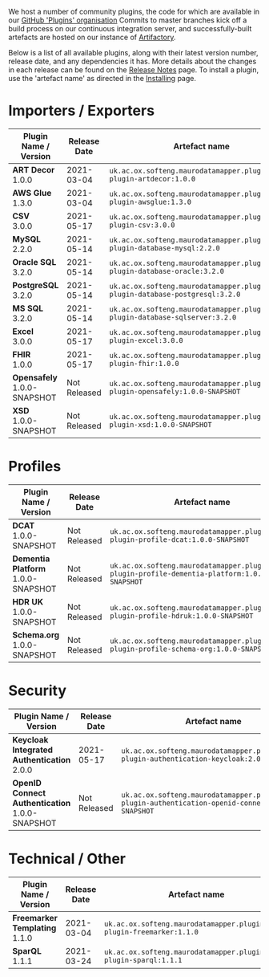 We host a number of community plugins, the code for which are available in
our [GitHub 'Plugins' organisation](https://github.com/MauroDataMapper-Plugins)
Commits to master branches kick off a build process on our continuous integration server, and successfully-built artefacts are hosted on our instance
of [Artifactory](https://jenkins.cs.ox.ac.uk/artifactory).

Below is a list of all available plugins, along with their latest version number, release date, and any dependencies it has. More details about the
changes in each release can be found on the [Release Notes](/about/release-notes) page. To install a plugin, use the 'artefact name' as directed in
the [Installing](../docker) page.

# Importers / Exporters

<table style="width: 100%;">
    <thead>
        <tr>
            <th style="width: 25%;"><b>Plugin Name / Version</b></th>
            <th style="width: 20%;"><b>Release Date</b></th>
            <th style="width: 25%;"><b>Artefact name</b></th>
            <th style="width: 30%;"><b>Dependencies</b></th>
        </tr>
    </thead>
    <tbody>
<tr>
            <td><b>ART Decor</b><br/>1.0.0</td>
            <td>2021-03-04</td>
            <td><code>uk.ac.ox.softeng.maurodatamapper.plugins:mdm-plugin-artdecor:1.0.0</code></td>
            <td>Core &gt;= 4.2.0</td>
        </tr>
<tr>
            <td><b>AWS Glue</b><br/>1.3.0</td>
            <td>2021-03-04</td>
            <td><code>uk.ac.ox.softeng.maurodatamapper.plugins:mdm-plugin-awsglue:1.3.0</code></td>
            <td>Core &gt;= 4.2.0</td>
        </tr>
<tr>
            <td><b>CSV</b><br/>3.0.0</td>
            <td>2021-05-17</td>
            <td><code>uk.ac.ox.softeng.maurodatamapper.plugins:mdm-plugin-csv:3.0.0</code></td>
            <td>Core &gt;= 4.5.0</td>
        </tr>
<tr>
            <td><b>MySQL</b><br/>2.2.0</td>
            <td>2021-05-14</td>
            <td><code>uk.ac.ox.softeng.maurodatamapper.plugins:mdm-plugin-database-mysql:2.2.0</code></td>
            <td>Core &gt;= 4.2.0</td>
        </tr>
<tr>
            <td><b>Oracle SQL</b><br/>3.2.0</td>
            <td>2021-05-14</td>
            <td><code>uk.ac.ox.softeng.maurodatamapper.plugins:mdm-plugin-database-oracle:3.2.0</code></td>
            <td>Core &gt;= 4.2.0</td>
        </tr>
<tr>
            <td><b>PostgreSQL</b><br/>3.2.0</td>
            <td>2021-05-14</td>
            <td><code>uk.ac.ox.softeng.maurodatamapper.plugins:mdm-plugin-database-postgresql:3.2.0</code></td>
            <td>Core &gt;= 4.2.0</td>
        </tr>
<tr>
            <td><b>MS SQL</b><br/>3.2.0</td>
            <td>2021-05-14</td>
            <td><code>uk.ac.ox.softeng.maurodatamapper.plugins:mdm-plugin-database-sqlserver:3.2.0</code></td>
            <td>Core &gt;= 4.2.0</td>
        </tr>
<tr>
            <td><b>Excel</b><br/>3.0.0</td>
            <td>2021-05-17</td>
            <td><code>uk.ac.ox.softeng.maurodatamapper.plugins:mdm-plugin-excel:3.0.0</code></td>
            <td>Core &gt;= 4.5.0</td>
        </tr>
<tr>
            <td><b>FHIR</b><br/>1.0.0</td>
            <td>2021-05-17</td>
            <td><code>uk.ac.ox.softeng.maurodatamapper.plugins:mdm-plugin-fhir:1.0.0</code></td>
            <td>Core &gt;= 4.5.0</td>
        </tr>
<tr>
            <td><b>Opensafely</b><br/>1.0.0-SNAPSHOT</td>
            <td>Not Released</td>
            <td><code>uk.ac.ox.softeng.maurodatamapper.plugins:mdm-plugin-opensafely:1.0.0-SNAPSHOT</code></td>
            <td>Core &gt;= 4.5.0</td>
        </tr>
<tr>
            <td><b>XSD</b><br/>1.0.0-SNAPSHOT</td>
            <td>Not Released</td>
            <td><code>uk.ac.ox.softeng.maurodatamapper.plugins:mdm-plugin-xsd:1.0.0-SNAPSHOT</code></td>
            <td>Core &gt;= 4.5.0</td>
        </tr>
</tbody>
</table>

# Profiles

<table style="width: 100%;">
    <thead>
        <tr>
            <th style="width: 25%;"><b>Plugin Name / Version</b></th>
            <th style="width: 20%;"><b>Release Date</b></th>
            <th style="width: 25%;"><b>Artefact name</b></th>
            <th style="width: 30%;"><b>Dependencies</b></th>
        </tr>
    </thead>
    <tbody>
<tr>
            <td><b>DCAT</b><br/>1.0.0-SNAPSHOT</td>
            <td>Not Released</td>
            <td><code>uk.ac.ox.softeng.maurodatamapper.plugins:mdm-plugin-profile-dcat:1.0.0-SNAPSHOT</code></td>
            <td>Core &gt;= 4.5.0</td>
        </tr>
<tr>
            <td><b>Dementia Platform</b><br/>1.0.0-SNAPSHOT</td>
            <td>Not Released</td>
            <td><code>uk.ac.ox.softeng.maurodatamapper.plugins:mdm-plugin-profile-dementia-platform:1.0.0-SNAPSHOT</code></td>
            <td>Core &gt;= 4.5.0</td>
        </tr>
<tr>
            <td><b>HDR UK</b><br/>1.0.0-SNAPSHOT</td>
            <td>Not Released</td>
            <td><code>uk.ac.ox.softeng.maurodatamapper.plugins:mdm-plugin-profile-hdruk:1.0.0-SNAPSHOT</code></td>
            <td>Core &gt;= 4.5.0</td>
        </tr>
<tr>
            <td><b>Schema.org</b><br/>1.0.0-SNAPSHOT</td>
            <td>Not Released</td>
            <td><code>uk.ac.ox.softeng.maurodatamapper.plugins:mdm-plugin-profile-schema-org:1.0.0-SNAPSHOT</code></td>
            <td>Core &gt;= 4.5.0</td>
        </tr>
</tbody>
</table>

# Security

<table style="width: 100%;">
    <thead>
        <tr>
            <th style="width: 25%;"><b>Plugin Name / Version</b></th>
            <th style="width: 20%;"><b>Release Date</b></th>
            <th style="width: 25%;"><b>Artefact name</b></th>
            <th style="width: 30%;"><b>Dependencies</b></th>
        </tr>
    </thead>
    <tbody>
<tr>
            <td><b>Keycloak Integrated Authentication</b><br/>2.0.0</td>
            <td>2021-05-17</td>
            <td><code>uk.ac.ox.softeng.maurodatamapper.plugins:mdm-plugin-authentication-keycloak:2.0.0</code></td>
            <td>Core &gt;= 4.5.0</td>
        </tr>
<tr>
            <td><b>OpenID Connect Authentication</b><br/>1.0.0-SNAPSHOT</td>
            <td>Not Released</td>
            <td><code>uk.ac.ox.softeng.maurodatamapper.plugins:mdm-plugin-authentication-openid-connect:1.0.0-SNAPSHOT</code></td>
            <td>Core &gt;= 4.5.0</td>
        </tr>
</tbody>
</table>

# Technical / Other

<table style="width: 100%;">
    <thead>
        <tr>
            <th style="width: 25%;"><b>Plugin Name / Version</b></th>
            <th style="width: 20%;"><b>Release Date</b></th>
            <th style="width: 25%;"><b>Artefact name</b></th>
            <th style="width: 30%;"><b>Dependencies</b></th>
        </tr>
    </thead>
    <tbody>
<tr>
            <td><b>Freemarker Templating</b><br/>1.1.0</td>
            <td>2021-03-04</td>
            <td><code>uk.ac.ox.softeng.maurodatamapper.plugins:mdm-plugin-freemarker:1.1.0</code></td>
            <td>Core &gt;= 4.2.0</td>
        </tr>
<tr>
            <td><b>SparQL</b><br/>1.1.1</td>
            <td>2021-03-24</td>
            <td><code>uk.ac.ox.softeng.maurodatamapper.plugins:mdm-plugin-sparql:1.1.1</code></td>
            <td>Core &gt;= 4.2.0</td>
        </tr>
</tbody>
</table>

<!--  LocalWords:  plugins Artifactory plugin thead tr th tbody td br
 -->
<!--  LocalWords:  gt PostgreSQL AWS Keycloak Freemarker Sparql
 -->
